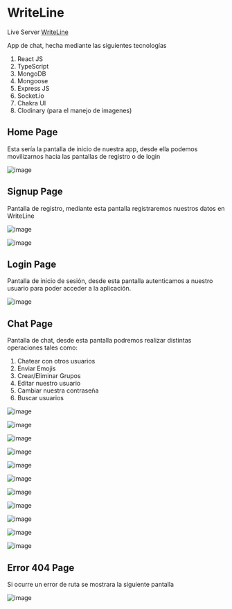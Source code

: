 # WriteLine
Live Server [WriteLine](https://writeline.onrender.com/home)

App de chat, hecha mediante las siguientes tecnologías

1) React JS
2) TypeScript
3) MongoDB
4) Mongoose
5) Express JS
6) Socket.io
7) Chakra UI
8) Clodinary (para el manejo de imagenes)


## Home Page
Esta sería la pantalla de inicio de nuestra app, desde ella podemos movilizarnos hacia las pantallas de registro o de login

![image](https://github.com/Eifhen/WriteLine/assets/49046521/0dafa289-6543-4682-8a20-d41d7a8790ba)


## Signup Page
Pantalla de registro, mediante esta pantalla registraremos nuestros datos en WriteLine

![image](https://github.com/Eifhen/WriteLine/assets/49046521/d5616524-730c-4555-8904-831a2aa99017)

![image](https://github.com/Eifhen/WriteLine/assets/49046521/844bebcf-b6da-40ba-8934-8d91b89b9b4d)


## Login Page
Pantalla de inicio de sesión, desde esta pantalla autenticamos a nuestro usuario para poder acceder
a la aplicación.

![image](https://github.com/Eifhen/WriteLine/assets/49046521/6ea069f6-6976-4623-8178-4fa554c793a5)

## Chat Page
Pantalla de chat, desde esta pantalla podremos realizar distintas operaciones tales como:
1) Chatear con otros usuarios
2) Enviar Emojis
3) Crear/Eliminar Grupos 
4) Editar nuestro usuario
5) Cambiar nuestra contraseña
6) Buscar usuarios

![image](https://github.com/Eifhen/WriteLine/assets/49046521/dfda1da4-dfe7-4777-abaa-9fc0cbd3fa70)

![image](https://github.com/Eifhen/WriteLine/assets/49046521/4eb67cb3-e614-49f7-9047-0855fa70e404)

![image](https://github.com/Eifhen/WriteLine/assets/49046521/b7dddf44-6b27-40c2-a12c-ef6f26c86b57)

![image](https://github.com/Eifhen/WriteLine/assets/49046521/9c4dd37d-8d32-48c6-b324-77567b1177de)

![image](https://github.com/Eifhen/WriteLine/assets/49046521/7dda8418-a9f4-4e70-b706-4891e1ca9034)

![image](https://github.com/Eifhen/WriteLine/assets/49046521/1db01e84-47da-4da9-a2e2-beeaa9f0ef0c)

![image](https://github.com/Eifhen/WriteLine/assets/49046521/b1374bc3-46de-4fe0-bb82-6fbf69ae81e7)

![image](https://github.com/Eifhen/WriteLine/assets/49046521/59cd84c7-630f-469a-86f6-a99c60005921)

![image](https://github.com/Eifhen/WriteLine/assets/49046521/2f3423c5-d4ca-4604-afcf-6af28ca6456b)

![image](https://github.com/Eifhen/WriteLine/assets/49046521/fadc3670-30d6-4a99-ae28-ff1dda6c35ea)

![image](https://github.com/Eifhen/WriteLine/assets/49046521/0f81e4f7-7537-4554-96af-a839322b46f4)


## Error 404 Page

Si ocurre un error de ruta se mostrara la siguiente pantalla 

![image](https://github.com/Eifhen/WriteLine/assets/49046521/f844058a-a10e-4f03-82b4-b5c3d04a52ed)



